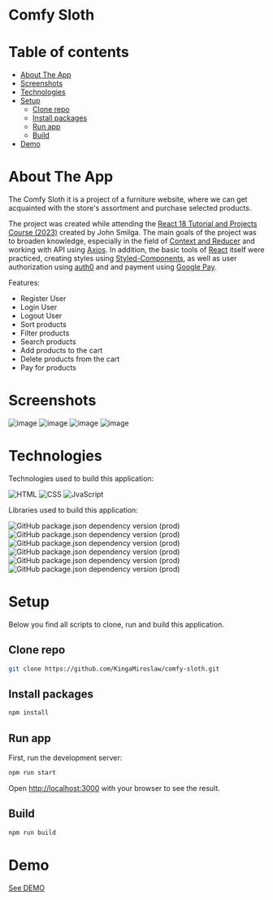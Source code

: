 # Comfy Sloth

# Table of contents

- [About The App](#about-the-app)
- [Screenshots](#screenshots)
- [Technologies](#technologies)
- [Setup](#setup)
  - [Clone repo](#clone-repo)
  - [Install packages](#install-packages)
  - [Run app](#run-app)
  - [Build](#build)
- [Demo](#demo)

# About The App

The Comfy Sloth it is a project of a furniture website, where we can get acquainted with the store's assortment and purchase selected products.

The project was created while attending the [React 18 Tutorial and Projects Course (2023)](https://www.udemy.com/course/react-tutorial-and-projects-course/) created by John Smilga. The main goals of the project was to broaden knowledge, especially in the field of [Context and Reducer](https://react.dev/learn/scaling-up-with-reducer-and-context) and working with API using [Axios](https://axios-http.com/docs/intro). In addition, the basic tools of [React](https://reactjs.org/) itself were practiced, creating styles using [Styled-Components](https://styled-components.com/), as well as user authorization using [auth0](https://auth0.com/) and and payment using [Google Pay](https://www.npmjs.com/package/@google-pay/button-react).

Features:
- Register User
- Login User
- Logout User
- Sort products
- Filter products
- Search products
- Add products to the cart
- Delete products from the cart
- Pay for products


# Screenshots

![image](https://github.com/KingaMiroslaw/comfy-sloth/assets/106964401/8558297f-a2f5-481d-9f3f-2ddea774e56f)
![image](https://github.com/KingaMiroslaw/comfy-sloth/assets/106964401/28fa532b-958b-4218-b004-1f87693f15e3)
![image](https://github.com/KingaMiroslaw/comfy-sloth/assets/106964401/dee7bcf6-5eaf-4f8b-8f3e-ff7712dba692)
![image](https://github.com/KingaMiroslaw/comfy-sloth/assets/106964401/37b42f00-6ff4-48e4-85d3-cb84a90072a5)


# Technologies

Technologies used to build this application:

![HTML](https://img.shields.io/badge/HTML5-E34F26?style=for-the-badge&logo=html5&logoColor=white)
![CSS](https://img.shields.io/badge/CSS3-1572B6?style=for-the-badge&logo=css3&logoColor=white)
![JvaScript](https://img.shields.io/badge/JavaScript-F7DF1E?style=for-the-badge&logo=javascript&logoColor=black)



Libraries used to build this application:

![GitHub package.json dependency version (prod)](https://img.shields.io/github/package-json/dependency-version/KingaMiroslaw/comfy-sloth/react)
![GitHub package.json dependency version (prod)](https://img.shields.io/github/package-json/dependency-version/KingaMiroslaw/comfy-sloth/react-dom)
![GitHub package.json dependency version (prod)](https://img.shields.io/github/package-json/dependency-version/KingaMiroslaw/comfy-sloth/axios)
![GitHub package.json dependency version (prod)](https://img.shields.io/github/package-json/dependency-version/KingaMiroslaw/comfy-sloth/react-router-dom)
![GitHub package.json dependency version (prod)](https://img.shields.io/github/package-json/dependency-version/KingaMiroslaw/comfy-sloth/react-icons)
![GitHub package.json dependency version (prod)](https://img.shields.io/github/package-json/dependency-version/KingaMiroslaw/comfy-sloth/styled-components)




# Setup

Below you find all scripts to clone, run and build this application.

## Clone repo

```bash
git clone https://github.com/KingaMiroslaw/comfy-sloth.git
```

## Install packages

```bash
npm install
```

## Run app

First, run the development server:

```bash
npm run start
```

Open [http://localhost:3000](http://localhost:3000) with your browser to see the result.

## Build

```bash
npm run build
```

# Demo

[See DEMO](https://kingamiroslaw.github.io/comfy-sloth/)
